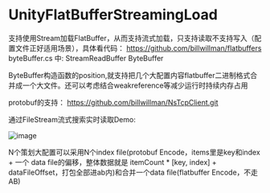 # UnityFlatBufferStreamingLoad

支持使用Stream加载FlatBuffer，从而支持流式加载，只支持读取不支持写入（配置文件正好适用场景），具体看代码：
https://github.com/billwillman/flatbuffers
byteBuffer.cs 中: StreamReadBuffer ByteBuffer

ByteBuffer构造函数的position,就支持把几个大配置内容flatbuffer二进制格式合并成一个大文件。还可以考虑结合weakreference等减少运行时持续内存占用

protobuf的支持：
https://github.com/billwillman/NsTcpClient.git

通过FileStream流式搜索实时读取Demo:

![image](https://user-images.githubusercontent.com/3533457/236686954-b7e7f8e2-970b-4b61-ab55-9d4ed9e93dd8.png)

N个策划大配置可以采用N个index file(protobuf Encode，items里是key和index + 一个 data file的偏移，整体数据就是 itemCount * [key, index] + dataFileOffset，打包全部进ab内)和合并一个data file(flatbuffer Encode，不走AB)


